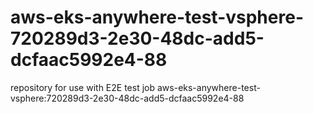 # aws-eks-anywhere-test-vsphere-720289d3-2e30-48dc-add5-dcfaac5992e4-88
repository for use with E2E test job aws-eks-anywhere-test-vsphere:720289d3-2e30-48dc-add5-dcfaac5992e4-88

